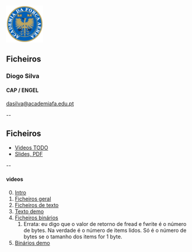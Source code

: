 <img src="img/afa.png" height="100">


## Ficheiros

### Diogo Silva
####  CAP / ENGEL
dasilva@academiafa.edu.pt

<!-- .slide: data-background="Cornsilk" id="files" -->

--

## Ficheiros


- [Videos TODO](#/files_videos)
- [Slides, PDF](pdf/11_files.pptx.pdf)


--

<!-- .slide: id="files_videos"-->

#### videos

0. [Intro](https://www.loom.com/share/cbb3b9eac5294664b9d3a021737cb5b8)
1. [Ficheiros geral](https://www.loom.com/share/9e2d4b6876f445dd861949ac8b2821a1)
2. [Ficheiros de texto](https://www.loom.com/share/8c334b2f99464207b1c9add3f1a4c1ab)
3. [Texto demo](https://www.loom.com/share/7181d4a0a92c4bcca7210e693419e9a0)
4. [Ficheiros binários](https://www.loom.com/share/b40a7131473447f8a14373b36df6a0a5)
   1. Errata: eu digo que o valor de retorno de fread e fwrite é o número de bytes. Na verdade é o número de items lidos. Só é o número de bytes se o tamanho dos items for 1 byte.
5. [Binários demo](https://www.loom.com/share/2e168ff6137a4f4882a5ef52cb63ffbd)

